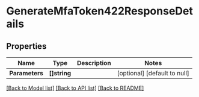 # GenerateMfaToken422ResponseDetails

## Properties
Name | Type | Description | Notes
------------ | ------------- | ------------- | -------------
**Parameters** | **[]string** |  | [optional] [default to null]

[[Back to Model list]](../README.md#documentation-for-models) [[Back to API list]](../README.md#documentation-for-api-endpoints) [[Back to README]](../README.md)

